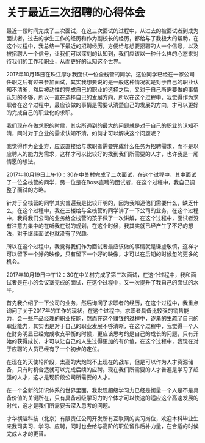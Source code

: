 # 关于最近三次招聘的心得体会

最近一段时间完成了三次面试，在这三次面试的过程中，从过去的被面试者到成为面试者，过去的学生工作的经历和作为副校长的经历，都给与了我极大的帮助，在这个过程中，我总结一下最近的招聘经历，方便给与想要招聘的人一个信号，以及被招聘人一个信号，让我们可以深刻的认知到，我们应该以一种什么样的心态来对待我们的工作和职业，从而更好的认知这个世界。

2017年10月15日在珠江摩尔我面试一位全栈营的同学，这位同学已经在一家公司任职之后有过来参加面试，其实我想要说的是一般这种情况就是对于自己的职业认知不清晰，然后被动性的完成自己的职业的选择之后，又对于自己所需要做的事情认知的不够，所以一直在选择自己的发展方向，所以在这个过程中，我觉得作为求职者在这个过程中，最应该做的事情是需要认清楚自己的发展的方向，才可以更好的完成自己的职业化的求职。

我们现在在做求职的时候，其实所遇到的最大的问题就是对于自己的职业的认知不清，同时对于企业的需求认知不清，如何才可以解决这个问题呢？

我觉得作为企业方，应该直接给与求职者需要完成什么任务为招聘需求，而不是以应聘人的能力为需求，这样才可以比较好的找到我们所需要的人才，也许我是一厢情愿的想法。

2017年10月19日上午10：30在中关村完成了二次面试，在这个过程中，其中面试了一位全栈营的同学，另一位是在Boss直聘的面试者，在这个过程中，我自己调整了面试的方略。

针对于全栈营的同学其实普遍我是比较开明的，因为我知道他们需要什么，缺乏什么，在这个过程中，我在三楼给与全栈营的同学讲了一下公司的业务，在这个过程中，我将我们公司的业务给全栈营的孩子做了一次讲解，在这个过程中，面试者没有注意力集中的在听我在说的规划，在这个时候，我其实就已经产生了不好的想法，对于继续面试也就没有了兴趣。

所以在这个过程中，我觉得我们作为面试者最应该做的事情就是谦虚敬慎，这样才可以留下一个好的映像，只有留下一个好的映像，才可以在后期的时候忽的更多的机会。

2017年10月19日中午12：30在中关村完成了第三次面试，在这个过程中，我和面试者是在小的会议室完成的面试，在这个过程中，又一次提升了我自己的面试的水平。

首先我介绍了一下公司的业务，然后询问了求职者的经历，在这个过程中，我重点询问了关于2017年的工作的现状，在这个过程中，求职者具备比较强的销售能力，会一些产品经理的职业技能，然而在这个赚钱的过程中，逐渐的生疏了自己的职业能力，其实也是对于自己的职业发展不够清晰，在这个过程中，我觉得一个人在财务明显已经完成收支平衡的时候，更应该思考的是自己的成长的问题，只有开始的获得成长，才可以让自己的人生过得更加的有价值，在这个过程中，我现在对于应聘的人员已经有了一个初步的定位。

在现在的天使轮阶段，太高的大炮驾不上现在的战车，但是可以作为人才资源储备，只有时机合适就可以完成后续的应聘。现在我们所需要的人才普遍是学习了超强的人才，这才是现阶段公司所需要的人才。

在一个全新的知识体系的世界里面，我发现超级学习力已经是衡量一个人是不是具备价值的关键所在，只有具备超级学习力的个体才可以快速的适应这个高速发展的时代，这才是我们所需要去深入思考的问题。

才华横溢科技（北京）有限责任公司开发所有互联网的实习岗位，欢迎本科毕业生来我司实习、学习、应聘，同时也会给与高阶的职位留作后补力量，在合适的时候完成人才的更替。
